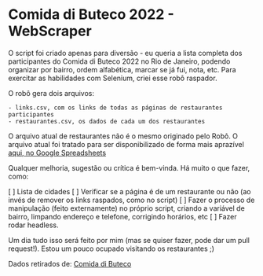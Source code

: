 # Comida di Buteco 2022 - WebScraper

O script foi criado apenas para diversão - eu queria a lista completa dos participantes do Comida di Buteco 2022 no Rio de Janeiro, podendo organizar por bairro, ordem alfabética, marcar se já fui, nota, etc. Para exercitar as habilidades com Selenium, criei esse robô raspador.

O robô gera dois arquivos:

    - links.csv, com os links de todas as páginas de restaurantes participantes
    - restaurantes.csv, os dados de cada um dos restaurantes

O arquivo atual de restaurantes não é o mesmo originado pelo Robô. O arquivo atual foi tratado para ser disponibilizado de forma mais aprazível [aqui, no Google Spreadsheets](https://docs.google.com/spreadsheets/d/1A6rT4zr8Y0CsUGly5cnyt38IF6Sx-bc4bWNRa8RBiUA/)

Qualquer melhoria, sugestão ou crítica é bem-vinda. Há muito o que fazer, como:

[ ] Lista de cidades
[ ] Verificar se a página é de um restaurante ou não (ao invés de remover os links raspados, como no script)
[ ] Fazer o processo de manipulação (feito externamente) no próprio script, criando a variável de bairro, limpando endereço e telefone, corrigindo horários, etc
[ ] Fazer rodar headless.

Um dia tudo isso será feito por mim (mas se quiser fazer, pode dar um pull request!). Estou um pouco ocupado visitando os restaurantes ;)

Dados retirados de: [Comida di Buteco](http://www.comidadibuteco.com.br/)